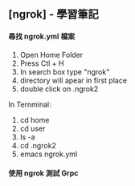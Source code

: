 ## [ngrok] -  學習筆記



#### 尋找 ngrok.yml 檔案

1. Open Home Folder
2. Press Ctl + H
3. In search box type "ngrok"
4. directory will apear in first place
5. double click on .ngrok2

In Ternminal:

1. cd home
2. cd user
3. ls -a
4. cd .ngrok2
5. emacs ngrok.yml



#### 使用 ngrok 測試 Grpc

